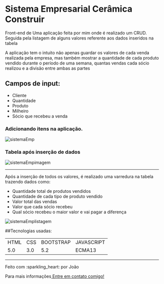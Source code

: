 # Sistema Empresarial Cerâmica Construir

<p>Front-end de Uma aplicação feita por mim onde é realizado um CRUD. Seguida pela listagem de alguns valores referente aos dados inseridos na tabela<p>

<p>A aplicação tem o intuito não apenas guardar os valores de cada venda realizada pela empresa, mas também mostrar a quantidade de cada produto vendido durante o período de uma semana, quantas vendas cada sócio realizou e a divisão entre ambas as partes</p>

<h2>Campos de input:</h2>
<ul>
    <li>Cliente</li>
    <li>Quantidade</li>
    <li>Produto</li>
    <li>Milheiro</li>
    <li>Sócio que recebeu a venda</li>
</ul>

<h3>Adicionando itens na aplicação.</h3>
 
![sistemaEmp](https://user-images.githubusercontent.com/101708181/227342281-dca45b61-9bf5-4c25-b8b8-a747075d36cc.gif)



<h3>Tabela após inserção de dados</h3>

![sistemaEmpimagem](https://user-images.githubusercontent.com/101708181/227379255-66210f41-d4cd-40e9-99a4-b6ed9c79156d.png)

<hr>



<p>Após a inserção de todos os valores, é realizado uma varredura na tabela trazendo dados como:</p>

<ul>
    <li>Quantidade total de produtos vendidos</li>
    <li>Quantidade de cada tipo de produto vendido</li>
    <li>Valor total das vendas</li>
    <li>Valor que cada sócio recebeu</li>
    <li>Qual sócio recebeu o maior valor e vai pagar a diferença</li>
</ul>



![sistemaEmplistagem](https://user-images.githubusercontent.com/101708181/227379238-e16e082e-96a0-4bfa-b53c-8efae72fb77b.png)

##Tecnologias usadas:

<table>
 <tr>
  <td>HTML</td>
  <td>CSS</td>
  <td>BOOTSTRAP</td>
  <td>JAVASCRIPT</td>
  
 <tr>
  
 <tr>
  <td>5.0</td>
  <td>3.0</td>
  <td>5.2</td>
  <td>ECMA13</td>
 <tr>
</table>
 
<hr>

<p>Feito com :sparkling_heart: por João</p>

<p>Para mais informações<a href="https://www.linkedin.com/in/jo%C3%A3o-elias-maccari-99568a259/"> Entre em contato comigo!</a> </p>

